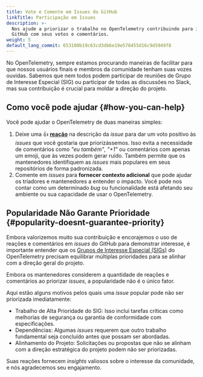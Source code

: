 ```yaml
---
title: Vote e Comente em Issues do GitHub
linkTitle: Participação em Issues
description: >-
  Nos ajude a priorizar o trabalho no OpenTelemetry contribuindo para issues do
  GitHub com seus votos e comentários.
weight: 5
default_lang_commit: 653100b19c63cd3db6e19e578455d16c9d5949f8
---
```


No OpenTelemetry, sempre estamos procurando maneiras de facilitar para que
nossos usuários finais e membros da comunidade tenham suas vozes ouvidas.
Sabemos que nem todos podem participar de reuniões de Grupo de Interesse
Especial (SIG) ou participar de todas as discussões no Slack, mas sua
contribuição é crucial para moldar a direção do projeto.

## Como você pode ajudar {#how-you-can-help}

Você pode ajudar o OpenTelemetry de duas maneiras simples:

1. Deixe uma 👍
   **[reação](https://github.blog/news-insights/product-news/add-reactions-to-pull-requests-issues-and-comments/)**
   na descrição da _issue_ para dar um voto positivo às _issues_ que você
   gostaria que priorizássemos. Isso evita a necessidade de comentários como
   _"eu também"_, _"+1"_ ou comentários com apenas um emoji, que às vezes podem
   gerar ruído. Também permite que os mantenedores identifiquem as _issues_ mais
   populares em seus repositórios de forma padronizada.
2. Comente em _issues_ para **fornecer contexto adicional** que pode ajudar os
   triadores e mantenedores a entender o impacto. Você pode nos contar como um
   determinado _bug_ ou funcionalidade está afetando seu ambiente ou sua
   capacidade de usar o OpenTelemetry.

## Popularidade Não Garante Prioridade {#popularity-doesnt-guarantee-priority}

Embora valorizemos muito sua contribuição e encorajemos o uso de reações e
comentários em _issues_ do GitHub para demonstrar interesse, é importante
entender que os
[Grupos de Interesse Especial (SIGs)](https://github.com/open-telemetry/community#special-interest-groups)
do OpenTelemetry precisam equilibrar múltiplas prioridades para se alinhar com a
direção geral do projeto.

Embora os mantenedores considerem a quantidade de reações e comentários ao
priorizar _issues_, a popularidade não é o único fator.

Aqui estão alguns motivos pelos quais uma _issue_ popular pode não ser
priorizada imediatamente:

- Trabalho de Alta Prioridade do SIG: Isso inclui tarefas críticas como
  melhorias de segurança ou garantia de conformidade com especificações.
- Dependências: Algumas _issues_ requerem que outro trabalho fundamental seja
  concluído antes que possam ser abordadas.
- Alinhamento do Projeto: Solicitações ou propostas que não se alinham com a
  direção estratégica do projeto podem não ser priorizadas.

Suas reações fornecem _insights_ valiosos sobre o interesse da comunidade, e nós
agradecemos seu engajamento.
